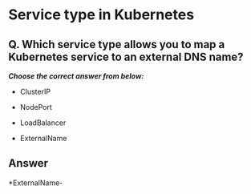 # Service type in Kubernetes

## Q. Which service type allows you to map a Kubernetes service to an external DNS name?

***Choose the correct answer from below:***

  - ClusterIP

  - NodePort

  - LoadBalancer

  - ExternalName

## Answer
*ExternalName-
